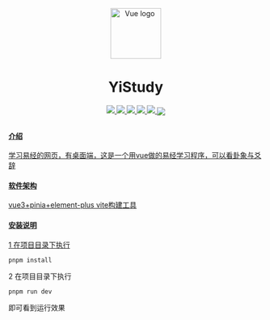 <p align="center"><a href="https://vuejs.org" target="_blank" rel="noopener noreferrer"><img width="100" src="https://vuejs.org/images/logo.png" alt="Vue logo"></a></p>
<h1 align="center">YiStudy</h1>

<p align="center">
<a href="https://cn.vuejs.org/"/><img src="https://img.shields.io/badge/vue-^3.3.4-rgb(66, 184, 131)"/>
<a href="https://pinia.vuejs.org/zh/" /><img src="https://img.shields.io/badge/ pinia-^2.1.6-rgb(255, 216, 89)"/>
<a href="https://www.vitejs.net/" /><img src="https://img.shields.io/badge/vite-^4.4.5-rgb(184, 59, 254)"/>
<a href="https://www.pnpm.cn/" /><img src="https://img.shields.io/badge/pnpm-rgb(249, 173, 0)"/>
<a href="https://www.nodejs.com.cn/ "/><img src="https://img.shields.io/badge/nodejs-^18.16.1-rgb(67, 133, 61)"/>
<img align="center" src="https://img0.baidu.com/it/u=2808493158,1713537604&fm=253&fmt=auto&app=138&f=JPEG?w=889&h=500"/>
<h2 align="center"></h2>

<p></p>


#### 介绍
学习易经的网页，有桌面端，这是一个用vue做的易经学习程序，可以看卦象与爻辞

#### 软件架构
vue3+pinia+element-plus
vite构建工具

#### 安装说明
1 在项目目录下执行 
 ```java
 pnpm install  

 ```
 2 在项目目录下执行 
 ```java
 pnpm run dev  

 ```
 即可看到运行效果

